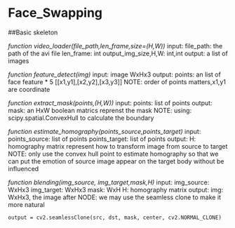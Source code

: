 # Face_Swapping

##Basic skeleton

*function video_loader(file_path,len_frame,size=(H,W))*
input: 
	file_path: the path of the avi file
	len_frame: int 
	output_img_size,H,W: int,int
output: a list of images



*function feature_detect(img)*
input: 
	image WxHx3 
output: 
	points: an list of face feature * 5 [[x1,y1],[x2,y2],[x3,y3]] 
NOTE: order of points matters,x1,y1 are coordinate

*function extract_mask(points,(H,W))*
input: 
	points: list of points
output: 
	mask: an HxW boolean matrics reprenst the mask
NOTE: using: scipy.spatial.ConvexHull to calculate the boundary

*function estimate_homography(points_source,points_target)*
input: 
	points_source: list of points
	points_target: list of points
output: 
	H: homography matrix represent how to transform image from source to target
NOTE: only use the convex hull point to estimate homography so that we can put the emotion of source image appear on the target body without be influenced

*function blending(img_source, img_target,mask,H)*
input:
	img_source: WxHx3 
	img_target: WxHx3 
	mask: WxH
	H: homography matrix
output:
	img: WxHx3, the image after
NODE: we may use the seamless clone to make it more natural
```
output = cv2.seamlessClone(src, dst, mask, center, cv2.NORMAL_CLONE)
```